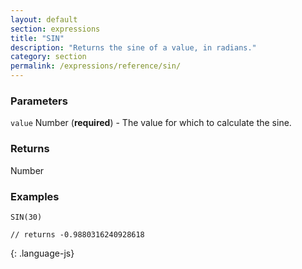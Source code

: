 ```yaml
---
layout: default
section: expressions
title: "SIN"
description: "Returns the sine of a value, in radians."
category: section
permalink: /expressions/reference/sin/
---
```


### Parameters

`value` Number (__required__) - The value for which to calculate the sine.

### Returns

Number

### Examples

~~~
SIN(30)

// returns -0.9880316240928618
~~~
{: .language-js}